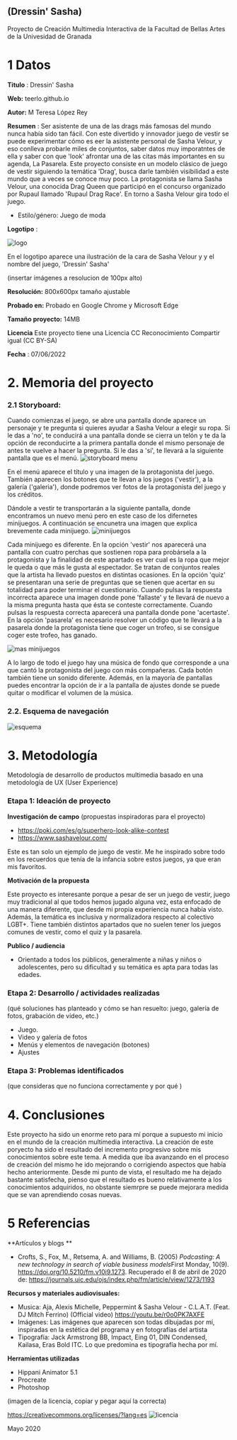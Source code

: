 ## (Dressin' Sasha)

Proyecto de Creación Multimedia Interactiva de la  Facultad de Bellas Artes de la Univesidad de Granada



# 1 Datos 



**Titulo** : Dressin' Sasha

**Web:**   teerlo.github.io

**Autor:**  M Teresa López Rey

**Resumen** : Ser asistente de una de las drags más famosas del mundo nunca había sido tan fácil. Con este divertido y innovador juego de vestir se puede experimentar cómo es eer la asistente personal de Sasha Velour, y eso conlleva probarle miles de conjuntos, saber datos muy imporatntes de ella y saber con que 'look' afrontar una de las citas más importantes en su agenda, La Pasarela. Este proyecto consiste en un modelo clásico de juego de vestir siguiendo la temática 'Drag', busca darle también visibilidad a este mundo que a veces se conoce muy poco. La protagonista se llama Sasha Velour, una conocida Drag Queen que participó en el concurso organizado por Rupaul llamado 'Rupaul Drag Race'. En torno a Sasha Velour gira todo el juego. 

* Estilo/género: Juego de moda

**Logotipo** :

![logo](https://user-images.githubusercontent.com/106731878/171596776-530a8592-a48a-467d-8858-aaaf35cd5144.png)


En el logotipo aparece una ilustración de la cara de Sasha Velour y y el nombre del juego, 'Dressin' Sasha'

(insertar imágenes a resolucion de 100px alto)

**Resolución:** 800x600px tamaño ajustable

**Probado en:**   Probado en Google Chrome y Microsoft Edge

**Tamaño proyecto:** 14MB 

**Licencia** Este proyecto tiene una Licencia CC Reconocimiento Compartir igual (CC BY-SA)

**Fecha** : 07/06/2022



# 2. Memoria del proyecto 

### 2.1 Storyboard: 
Cuando comienzas el juego, se abre una pantalla donde aparece un personaje y te pregunta si quieres ayudar a Sasha Velour a elegir su ropa. Si le das a 'no', te conducirá a una pantalla donde se cierra un telón y te da la opción de reconducirte a la primera pantalla donde el mismo personaje de antes te vuelve a hacer la pregunta. Si le das a 'sí', te llevará a la siguiente pantalla que es el menú. 
![storyboard menu](https://user-images.githubusercontent.com/106731878/171802115-5ae511c6-81a5-45b3-8f84-6c7c49a6bba8.png)

En el menú aparece el título y una imagen de la protagonista del juego. También aparecen los botones que te llevan a los juegos ('vestir'), a la galería ('galeria'), donde podremos ver fotos de la protagonista del juego y los créditos. 

Dándole a vestir te transportarán a la siguiente pantalla, donde encontramos un nuevo menú pero en este caso de los difernetes minijuegos. A continuación se encunetra una imagen que explica brevemente cada minijuego. 
![minijuegos](https://user-images.githubusercontent.com/106731878/171801193-3c2c6fee-9d37-4f57-b728-2fa941cc9d39.png)


Cada minijuego es diferente. En la opción 'vestir' nos aparecerá una pantalla con cuatro perchas que sostienen ropa para probársela a la protagonista y la finalidad de este apartado es ver cual es la ropa que mejor le queda o que más le gusta al espectador. Se tratan de conjuntos reales que la artista ha llevado puestos en distintas ocasiones. En la opción 'quiz' se presentaran una serie de preguntas que se tienen que acertar en su totalidad para poder terminar el cuestionario. Cuando pulsas la respuesta incorrecta aparece una imagen donde pone 'fallaste' y te llevará de nuevo a la misma pregunta hasta que ésta se conteste correctamente. Cuando pulsas la respuesta correcta aparecerá una pantalla donde pone 'acertaste'. En la opción 'pasarela' es necesario resolver un código que te llevará a la pasarela donde la protagonista tiene que coger un trofeo, si se consigue coger este trofeo, has ganado. 

![mas minijuegos](https://user-images.githubusercontent.com/106731878/171804444-41f5fa86-2289-4de0-8b3f-9f1474868b47.png)

A lo largo de todo el juego hay una música de fondo que corresponde a una que cantó la protagonista del juego con más compañeras. Cada botón también tiene un sonido diferente. Además, en la mayoría de pantallas puedes encontrar la opción de ir a la pantalla de ajustes donde se puede quitar o modificar el volumen de la música. 



### 2.2. Esquema de navegación 




![esquema](https://user-images.githubusercontent.com/106731878/171800622-058e885d-c22a-4992-b1d4-16e682ea3c57.png)








# 3. Metodología

Metodología de desarrollo de productos multimedia basado en una metodología de UX (User Experience)



### Etapa 1: Ideación de proyecto

**Investigación de campo** (propuestas inspiradoras para el proyecto)
- https://poki.com/es/g/superhero-look-alike-contest
- https://www.sashavelour.com/

Este es tan solo un ejemplo de juego de vestir. Me he inspirado sobre todo en los recuerdos que tenía de la infancia sobre estos juegos, ya que eran mis favoritos.

**Motivación de la propuesta** 

Este proyecto es interesante porque a pesar de ser un juego de vestir, juego muy tradicional al que todos hemos jugado alguna vez, esta enfocado de una manera diferente, que desde mi propia experiencia nunca había visto. Además, la temática es inclusiva y normalizadora respecto al colectivo LGBT+. Tiene también distintos apartados que no suelen tener los juegos comunes de vestir, como el quiz y la pasarela.



**Publico / audiencia**

- Orientado a todos los públicos, generalmente a niñas y niños o adolescentes, pero su dificultad y su temática es apta para todas las edades. 





### Etapa 2: Desarrollo / actividades realizadas

(qué soluciones has planteado y cómo se han resuelto: juego, galería de fotos, grabación de video, etc.)

- Juego. 
- Video y galería de fotos
- Menús y elementos de navegación (botones)
- Ajustes 



### Etapa 3: Problemas identificados

(que consideras que no  funciona correctamente y por qué )



# 4. Conclusiones 

Este proyecto ha sido un enorme reto para mí porque a supuesto mi inicio en el mundo de la creación multimedia interactiva. La creación de este poryecto ha sido el resultado del incremento progresivo sobre mis conocimientos sobre este tema. A medida que iba avanzando en el proceso de creación del mismo he ido mejorando o corrigiendo aspectos que había hecho anteriormente. Desde mi punto de vista, el resultado me ha dejado bastante satisfecha, pienso que el resultado es bueno relativamente a los conocimientos adquiridos, no obstante siemrpre se puede mejorara medida que se van aprendiendo cosas nuevas. 







# 5 Referencias 

**Artículos y blogs ** 

- Crofts, S., Fox, M., Retsema, A. and Williams, B. (2005) *Podcasting: A new technology in search of viable business models*First Monday, 10(9). https://doi.org/10.5210/fm.v10i9.1273. Recuperado el 8 de abril de 2020 de: https://journals.uic.edu/ojs/index.php/fm/article/view/1273/1193

**Recursos y materiales audiovisuales:**

* Musica: Aja, Alexis Michelle, Peppermint & Sasha Velour - C.L.A.T. (Feat. DJ Mitch Ferrino) (Official video)
https://youtu.be/r0o0PK7AXFE  
* Imágenes:  Las imágenes que aparecen son todas dibujadas por mí, inspiradas en la estética del programa y en fotografías del artista
* Tipografía: Jack Armstrong BB, Impact, Eing 01, DIN Condensed, Kailasa, Eras Bold ITC. Lo que predomina es tipografía hecha por mí.

**Herramientas utilizadas**

- Hippani Animator 5.1
- Procreate
- Photoshop




(imagen de la licencia, copiar y pegar aquí la correcta)

https://creativecommons.org/licenses/?lang=es
![licencia]([http://creativecommons.org/licenses/by/4.0/](https://i.creativecommons.org/l/by/4.0/88x31.png))


Mayo 2020
